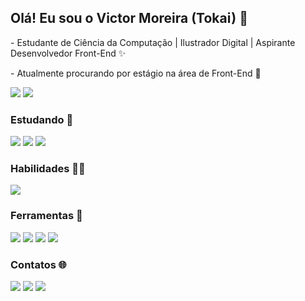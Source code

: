 ## Olá! Eu sou o Victor Moreira (Tokai) 🧡
<p>- Estudante de Ciência da Computação | Ilustrador Digital | Aspirante Desenvolvedor Front-End ✨</p>
<p>- Atualmente procurando por estágio na área de Front-End 🔭</p>

<div>
  <img src="https://github-readme-stats.vercel.app/api?username=virtu-tokai&show_icons=true&include_all_commits=true&count_private=true&hide_title=true&theme=monokai"/>
  <img src="https://github-readme-stats.vercel.app/api/top-langs/?username=virtu-tokai&layout=compact&langs_count=16&theme=monokai"/>
</div>

### **Estudando 🌱**
<div>
  <img src="https://img.shields.io/badge/HTML5-orange?style=for-the-badge&logo=html5&logoColor=white" target="_blank"/>
  <img src="https://img.shields.io/badge/JavaScript-yellow?style=for-the-badge&logo=javascript&logoColor=white" target="_blank"/>
  <img src="https://img.shields.io/badge/CSS3-blue?style=for-the-badge&logo=css3&logoColor=white" target="_blank"/>
</div>

### **Habilidades 👨‍💻**
<div>
  <img src="https://img.shields.io/badge/HTML5-orange?style=for-the-badge&logo=html5&logoColor=white" target="_blank"/>
</div>

### **Ferramentas 🔨**
<div>
  <img src="https://img.shields.io/badge/VsCode-blue?style=for-the-badge&logo=visualstudiocode&logoColor=white" target="_blank"/>
  <img src="https://img.shields.io/badge/PyCharm-yellow?style=for-the-badge&logo=pycharm&logoColor=white" target="_blank"/>
  <img src="https://img.shields.io/badge/github-000?style=for-the-badge&logo=github&logoColor=white" target="_blank"/>
  <img src="https://img.shields.io/badge/Krita-ff54b5?style=for-the-badge&logo=krita&logoColor=white" target="_blank"/>
</div>

### **Contatos 🌐**
<div>
  <a href="https://instagram/virtu_tokai" target="_blank"/>
    <img src="https://img.shields.io/badge/Instagram-ff54b5?style=for-the-badge&logo=instagram&logoColor=white" target="_blank"/></a>
  <a href="https://www.linkedin.com/in/victor-moreira-silva-a81b5723a" target="_blank"/>
    <img src="https://img.shields.io/badge/LinkedIn-5478ff?style=for-the-badge&logo=linkedin&logoColor=white" target="_blank"/></a>
  <a href="mailto:vmvmsilva57@gmail.com" target="_blank"/>
    <img src="https://img.shields.io/badge/Gmail-f63b3b?style=for-the-badge&logo=gmail&logoColor=white" target="_blank"/></a>
</div>
